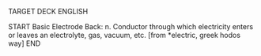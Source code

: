 TARGET DECK
ENGLISH

START
Basic
Electrode
Back: n. Conductor through which electricity enters or leaves an electrolyte, gas, vacuum, etc. [from *electric, greek hodos way]
END
